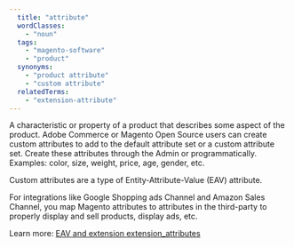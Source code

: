 ```yaml
---
  title: "attribute"
  wordClasses:
    - "noun"
  tags:
    - "magento-software"
    - "product"
  synonyms:
    - "product attribute"
    - "custom attribute"
  relatedTerms:
    - "extension-attribute"
---
```

A characteristic or property of a product that describes some aspect of the product. Adobe Commerce or Magento Open Source users can create custom attributes to add to the default attribute set or a custom attribute set. Create these attributes through the Admin or programmatically. Examples: color, size, weight, price, age, gender, etc.

Custom attributes are a type of Entity-Attribute-Value (EAV) attribute.

For integrations like Google Shopping ads Channel and Amazon Sales Channel, you map Magento attributes to attributes in the third-party to properly display and sell products, display ads, etc.

Learn more: [EAV and extension extension_attributes](https://devdocs.magento.com/guides/v2.3/extension-dev-guide/attributes.html)
